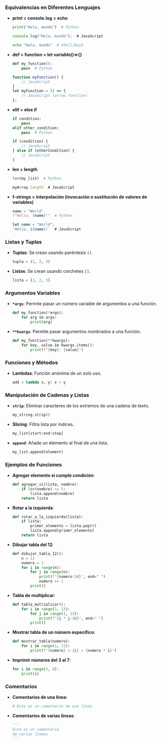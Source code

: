 

### Equivalencias en Diferentes Lenguajes
- **print = console.log = echo**
    ```python
    print("Hola, mundo")  # Python
    ```
    ```javascript
    console.log("Hola, mundo");  # JavaScript
    ```
    ```sh
    echo "Hola, mundo"  # Shell/Bash
    ```

- **def = function = let variable()=>{}**
    ```python
    def my_function():
        pass  # Python
    ```
    ```javascript
    function myFunction() {
        // JavaScript
    }
    let myFunction = () => {
        // JavaScript (arrow function)
    };
    ```

- **elif = else if**
    ```python
    if condition:
        pass
    elif other_condition:
        pass  # Python
    ```
    ```javascript
    if (condition) {
        // JavaScript
    } else if (otherCondition) {
        // JavaScript
    }
    ```

- **len = length**
    ```python
    len(my_list)  # Python
    ```
    ```javascript
    myArray.length  # JavaScript
    ```

- **f-strings = interpolación (invocación o sustitución de valores de variables)**
    ```python
    name = "World"
    f"Hello, {name}!"  # Python
    ```
    ```javascript
    let name = "World";
    `Hello, ${name}!`  # JavaScript
    ```

### Listas y Tuplas
- **Tuplas**: Se crean usando paréntesis `()`.
    ```python
    tupla = (1, 2, 3)
    ```

- **Listas**: Se crean usando corchetes `[]`.
    ```python
    lista = [1, 2, 3]
    ```

### Argumentos Variables
- **`*args`**: Permite pasar un número variable de argumentos a una función.
    ```python
    def my_function(*args):
        for arg in args:
            print(arg)
    ```

- **`**kwargs`**: Permite pasar argumentos nombrados a una función.
    ```python
    def my_function(**kwargs):
        for key, value in kwargs.items():
            print(f"{key}: {value}")
    ```

### Funciones y Métodos
- **Lambdas**: Función anónima de un solo uso.
    ```python
    add = lambda x, y: x + y
    ```

### Manipulación de Cadenas y Listas
- **`strip`**: Eliminar caracteres de los extremos de una cadena de texto.
    ```python
    my_string.strip()
    ```

- **Slicing**: Filtra lista por índices.
    ```python
    my_list[start:end:step]
    ```

- **`append`**: Añade un elemento al final de una lista.
    ```python
    my_list.append(element)
    ```

### Ejemplos de Funciones
- **Agregar elemento si cumple condición**:
    ```python
    def agregar_si(lista, nombre):
        if len(nombre) >= 5:
            lista.append(nombre)
        return lista
    ```

- **Rotar a la izquierda**:
    ```python
    def rotar_a_la_izquierda(lista):
        if lista:
            primer_elemento = lista.pop(0)
            lista.append(primer_elemento)
        return lista
    ```

- **Dibujar tabla del 12**:
    ```python
    def dibujar_tabla_12():
        n = 12
        numero = 1
        for i in range(n):
            for j in range(n):
                print(f"{numero:3d}", end=" ")
                numero += 1
            print()
    ```

- **Tabla de multiplicar**:
    ```python
    def tabla_multiplicar():
        for i in range(1, 13):
            for j in range(1, 13):
                print(f"{i * j:3d}", end=" ")
            print()
    ```

- **Mostrar tabla de un número específico**:
    ```python
    def mostrar_tabla(numero):
        for i in range(1, 11):
            print(f"{numero} x {i} = {numero * i}")
    ```

- **Imprimir números del 3 al 7**:
    ```python
    for i in range(3, 8):
        print(i)
    ```

### Comentarios
- **Comentarios de una línea**:
    ```python
    # Este es un comentario de una línea
    ```

- **Comentarios de varias líneas**:
    ```python
    '''
    Este es un comentario
    de varias líneas
    '''
    ```

